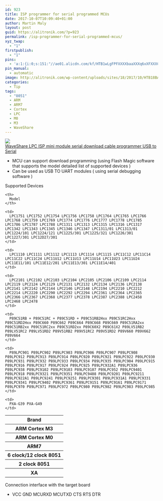 ```yaml
---
id: 923
title: ISP programmer for serial programmed MCUs
date: 2017-10-07T10:09:40+01:00
author: Martin Maly
layout: post
guid: https://alitronik.com/?p=923
permalink: /isp-programmer-for-serial-programmed-mcus/
xyz_twap:
  - "1"
firstpublish:
  - "1"
pins:
  - 'a:1:{i:0;s:151:"//ae01.alicdn.com/kf/HTB1wLgFPFXXXXbaaXXXq6xXFXXXC/-font-b-WaveShare-b-font-LPC-ISP-mini-module-serial-download-cable-programmer-USB-to.jpg_220x220.jpg";}'
pin_manual:
  - automatic
image: http://alitronik.com/wp-content/uploads/sites/18/2017/10/HTB18BAMPFXXXXcLXVXXq6xXFXXXz.jpg
categories:
  - Tip
tags:
  - "8051"
  - ARM
  - ARM7
  - Cortex
  - LPC
  - M0
  - M3
  - WaveShare
---
```

<a href="http://s.click.aliexpress.com/e/3vNRJaQ" target="_parent"><img src="//ae01.alicdn.com/kf/HTB1wLgFPFXXXXbaaXXXq6xXFXXXC/-font-b-WaveShare-b-font-LPC-ISP-mini-module-serial-download-cable-programmer-USB-to.jpg_220x220.jpg" /><span style="display: block;">WaveShare LPC ISP mini module serial download cable programmer USB to Serial</span></a>

  * MCU can support download programming (using Flash Magic software that supports the model detailed list of supported devices )
  * Can be used as USB TO UART modules ( using serial debugging software )

Supported Devices

<table>
  <tr>
    <th>
      Brand
    </th>
    
    <th>
      Model
    </th>
  </tr>
  
  <tr>
    <th>
      ARM Cortex M3
    </th>
    
    <td>
      LPC1751 LPC1752 LPC1754 LPC1756 LPC1758 LPC1764 LPC1765 LPC1766 LPC1768 LPC1759 LPC1769 LPC1774 LPC1776 LPC1777 LPC1778 LPC1785 LPC1786 LPC1787 LPC1788 LPC1311 LPC1313 LPC1315 LPC1316 LPC1317 LPC1342 LPC1343 LPC1345 LPC1346 LPC1347 LPC1311/01 LPC1313/01 LPC1224/101 LPC1224/121 LPC1225/301 LPC1225/321 LPC1226/301 LPC1227/301 LPC12D27/301
    </td>
  </tr>
  
  <tr>
    <th>
      ARM Cortex M0
    </th>
    
    <td>
      LPC1110 LPC1111 LPC1112 LPC1113 LPC1114 LPC1115 LPC11C12 LPC11C14 LPC11C22 LPC11C24 LPC11U12 LPC11U13 LPC11U14 LPC11U23 LPC11U24 LPC11E11/101 LPC11E12/201 LPC11E13/301 LPC11E14/401
    </td>
  </tr>
  
  <tr>
    <th>
      ARM7
    </th>
    
    <td>
      LPC2101 LPC2102 LPC2103 LPC2104 LPC2105 LPC2106 LPC2109 LPC2114 LPC2119 LPC2124 LPC2129 LPC2131 LPC2132 LPC2134 LPC2136 LPC2138 LPC2141 LPC2142 LPC2144 LPC2146 LPC2148 LPC2194 LPC2210 LPC2212 LPC2214 LPC2220 LPC2290 LPC2292 LPC2294 LPC2361 LPC2364 LPC2365 LPC2366 LPC2367 LPC2368 LPC2377 LPC2378 LPC2387 LPC2388 LPC2458 LPC2468 LPC2478
    </td>
  </tr>
  
  <tr>
    <th>
      6 clock/12 clock 8051
    </th>
    
    <td>
      P89C51RB + P89C51RC + P89C51RD + P89C51RB2Hxx P89C51RC2Hxx P89C51RD2Hxx P89C660 P89C662 P89C664 P89C668 P89C669 P89C51RA2xx P89C51RB2xx P89C51RC2xx P89C51RD2xx P89C60X2 P89C61X2 P89LV51RB2 P89LV51RC2 P89LV51RD2 P89V51RB2 P89V51RC2 P89V51RD2 P89V660 P89V662 P89V664
    </td>
  </tr>
  
  <tr>
    <th>
      2 clock 8051
    </th>
    
    <td>
      P89LPC901 P89LPC902 P89LPC903 P89LPC906 P89LPC907 P89LPC908 P89LPC912 P89LPC913 P89LPC914 P89LPC920 P89LPC921 P89LPC922 P89LPC930 P89LPC931 P89LPC932 P89LPC933 P89LPC934 P89LPC935 P89LPC904 P89LPC915 P89LPC916 P89LPC917 P89LPC924 P89LPC925 P89LPC932A1 P89LPC936 P89LPC938 P89LPC9102 P89LPC9103 P89LPC9107 P89LPC952 P89LPC9401 P89LPC918 P89LPC9321 P89LPC9351 P89LPC9408 P89LPC9201 P89LPC9211 P89LPC922A1 P89LPC9241 P89LPC9251 P89LPC9301 P89LPC931A1 P89LPC9331 P89LPC9341 P89LPC9402 P89LPC9361 P89LPC9151 P89LPC9161 P89LPC9171 P89LPC970 P89LPC971 P89LPC972 P89LPC980 P89LPC982 P89LPC983 P89LPC985
    </td>
  </tr>
  
  <tr>
    <th>
      XA
    </th>
    
    <td>
      PXA-G39 PXA-G49
    </td>
  </tr>
</table>

Connection interface with the target board

  * VCC GND MCURXD MCUTXD CTS RTS DTR